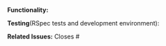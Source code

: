 **Functionality:**

**Testing**(RSpec tests and development environment):

**Related Issues:**
Closes #
